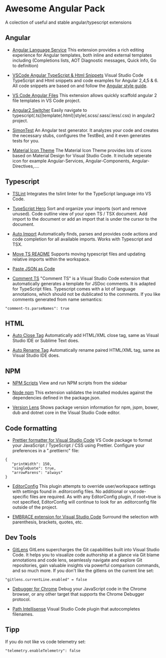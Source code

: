 # Awesome Angular Pack
A colection of useful and stable angular/typescript extensions

## Angular
* [Angular Language Service](https://marketplace.visualstudio.com/items?itemName=Angular.ng-template)
This extension provides a rich editing experience for Angular templates, both inline and external templates including (Completions lists, AOT Diagnostic messages, Quick info, Go to definition)

* [VSCode Angular TypeScript & Html Snippets](https://marketplace.visualstudio.com/items?itemName=Mikael.Angular-BeastCode)
Visual Studio Code TypeScript and Html snippets and code examples for Angular 2,4,5 & 6. All code snippets are based on and follow the [Angular style guide](https://angular.io/docs/ts/latest/guide/style-guide.html).

* [VS Code Angular Files](https://marketplace.visualstudio.com/items?itemName=alexiv.vscode-angular2-files)
This extension allows quickly scaffold angular 2 file templates in VS Code project.

* [Angular2 Switcher](https://marketplace.visualstudio.com/items?itemName=infinity1207.angular2-switcher)
Easily navigate to typescript(.ts)|template(.html)|style(.scss/.sass/.less/.css) in angular2 project.

* [SimonTest](https://marketplace.visualstudio.com/items?itemName=SimonTest.simontest)
An Angular test generator. It analyzes your code and creates the necessary stubs, configures the TestBed, and it even generates tests for you.

* [Material Icon Theme](https://marketplace.visualstudio.com/items?itemName=PKief.material-icon-theme)
The Material Icon Theme provides lots of icons based on Material Design for Visual Studio Code. It include seperate icon for example Angular-Services, Angular-Components, Angular-Directives,....

## Typescript
* [TSLint](https://marketplace.visualstudio.com/items?itemName=eg2.tslint)
Integrates the tslint linter for the TypeScript language into VS Code.

* [TypeScript Hero](https://marketplace.visualstudio.com/items?itemName=rbbit.typescript-hero)
Sort and organize your imports (sort and remove unused). Code outline view of your open TS / TSX document. Add import to the document or add an import that is under the cursor to the document.

* [Auto Import](https://marketplace.visualstudio.com/items?itemName=steoates.autoimport)
Automatically finds, parses and provides code actions and code completion for all available imports. Works with Typescript and TSX.

* [Move TS README](https://marketplace.visualstudio.com/items?itemName=stringham.move-ts)
Supports moving typescript files and updating relative imports within the workspace.

* [Paste JSON as Code](https://marketplace.visualstudio.com/items?itemName=quicktype.quicktype)

* [Comment TS](https://marketplace.visualstudio.com/items?itemName=salbert.comment-ts)
"Comment TS" is a Visual Studio Code extension that automatically generates a template for JSDoc comments. It is adapted for TypeScript files. Typescript comes with a lot of language annotations, which should not be dublicated to the comments. If you like comments generated from name semantics: 
```
"comment-ts.parseNames": true
```
## HTML
* [Auto Close Tag](https://marketplace.visualstudio.com/items?itemName=formulahendry.auto-close-tag)
Automatically add HTML/XML close tag, same as Visual Studio IDE or Sublime Text does.

* [Auto Rename Tag](https://marketplace.visualstudio.com/items?itemName=formulahendry.auto-rename-tag)
Automatically rename paired HTML/XML tag, same as Visual Studio IDE does.

## NPM
* [NPM Scripts](https://marketplace.visualstudio.com/items?itemName=traBpUkciP.vscode-npm-scripts)
View and run NPM scripts from the sidebar

* [Node npm](https://marketplace.visualstudio.com/items?itemName=eg2.vscode-npm-script)
This extension validates the installed modules against the dependencies defined in the package.json.

* [Version Lens](https://marketplace.visualstudio.com/items?itemName=pflannery.vscode-versionlens)
Shows package version information for npm, jspm, bower, dub and dotnet core in the Visual Studio Code editor.

## Code formatting
* [Prettier formatter for Visual Studio Code](https://marketplace.visualstudio.com/items?itemName=esbenp.prettier-vscode)
VS Code package to format your JavaScript / TypeScript / CSS using Prettier. Configure your preferences in a ".prettierrc" file:
 ```
{
    "printWidth": 150,
    "singleQuote": true,
    "arrowParens": "always"
} 
```

* [EditorConfig](https://marketplace.visualstudio.com/items?itemName=EditorConfig.EditorConfig)
This plugin attempts to override user/workspace settings with settings found in .editorconfig files. No additional or vscode-specific files are required. As with any EditorConfig plugin, if root=true is not specified, EditorConfig will continue to look for an .editorconfig file outside of the project.

* [EMBRACE extension for Visual Studio Code](https://marketplace.visualstudio.com/items?itemName=mycelo.embrace[])
Surround the selection with parenthesis, brackets, quotes, etc.

## Dev Tools
* [GitLens](https://marketplace.visualstudio.com/items?itemName=eamodio.gitlens)
GitLens supercharges the Git capabilities built into Visual Studio Code. It helps you to visualize code authorship at a glance via Git blame annotations and code lens, seamlessly navigate and explore Git repositories, gain valuable insights via powerful comparison commands, and so much more. If you don't like the gitlens on the current line set:
```
"gitlens.currentLine.enabled" = false
```

* [Debugger for Chrome](https://marketplace.visualstudio.com/items?itemName=msjsdiag.debugger-for-chrome)
Debug your JavaScript code in the Chrome browser, or any other target that supports the Chrome Debugger protocol.

* [Path Intellisense](https://marketplace.visualstudio.com/items?itemName=christian-kohler.path-intellisense)
Visual Studio Code plugin that autocompletes filenames.

## Tipp
If you do not like vs code telemetry set: 
```
"telemetry.enableTelemetry": false
```